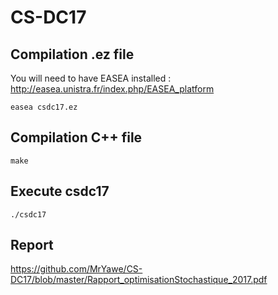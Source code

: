 # CS-DC17

## Compilation .ez file
You will need to have EASEA installed : http://easea.unistra.fr/index.php/EASEA_platform <br />
```shell
easea csdc17.ez
```


## Compilation C++ file
```shell
make
```

## Execute csdc17 
```shell
./csdc17
```
## Report
https://github.com/MrYawe/CS-DC17/blob/master/Rapport_optimisationStochastique_2017.pdf
